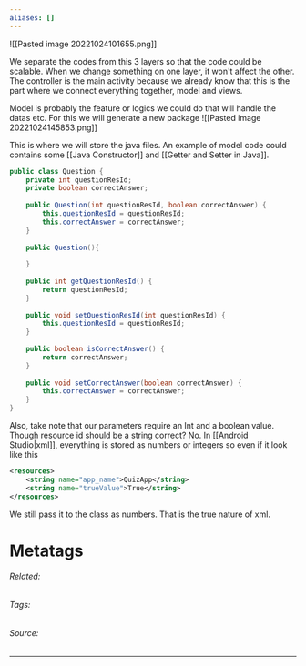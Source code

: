 ```yaml
---
aliases: []
---
```

![[Pasted image 20221024101655.png]]

We separate the codes from this 3 layers so that the code could be scalable. When we change something on one layer, it won't affect the other. The controller is the main activity because we already know that this is the part where we connect everything together, model and views. 

Model is probably the feature or logics we could do that will handle the datas etc. For this we will generate a new package 
![[Pasted image 20221024145853.png]]

This is where we will store the java files. An example of model code could contains some [[Java Constructor]] and [[Getter and Setter in Java]].
```java
public class Question {  
    private int questionResId;  
    private boolean correctAnswer;  
  
    public Question(int questionResId, boolean correctAnswer) {  
        this.questionResId = questionResId;  
        this.correctAnswer = correctAnswer;  
    }  
      
    public Question(){  
          
    }  
  
    public int getQuestionResId() {  
        return questionResId;  
    }  
  
    public void setQuestionResId(int questionResId) {  
        this.questionResId = questionResId;  
    }  
  
    public boolean isCorrectAnswer() {  
        return correctAnswer;  
    }  
  
    public void setCorrectAnswer(boolean correctAnswer) {  
        this.correctAnswer = correctAnswer;  
    }  
}
```

Also, take note that our parameters require an Int and a boolean value. Though resource id should be a string correct? No. In [[Android Studio|xml]], everything is stored as numbers or integers so even if it look like this
```xml
<resources>  
    <string name="app_name">QuizApp</string>  
    <string name="trueValue">True</string>
</resources>
```

We still pass it to the class as numbers. That is the true nature of xml. 







# Metatags
###### Related: 
###### Tags: 
###### Source: 

---